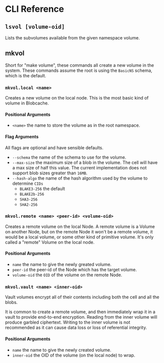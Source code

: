 # CLI Reference

## `lsvol [volume-oid]`
Lists the subvolumes available from the given namespace volume.

## mkvol
Short for "make volume", these commands all create a new volume in the system.
These commands assume the root is using the `BasicNS` schema, which is the default.

### `mkvol.local <name>`
Creates a new volume on the local node.
This is the most basic kind of volume in Blobcache.

#### Positional Arguments
- `<name>` the name to store the volume as in the root namespace.

#### Flag Arguments
All flags are optional and have sensible defaults.

- `--schema` the name of the schema to use for the volume.
- `--max-size` the maximum size of a blob in the volume. The cell will have a max size of half this value.
The current implementation does not support blob sizes greater than `16MB`.
- `--hash-algo` the name of the hash algorithm used by the volume to determine `CIDs`
    - `BLAKE3-256` the default
    - `BLAKE2b-256`
    - `SHA3-256`
    - `SHA2-256`

### `mkvol.remote <name> <peer-id> <volume-oid>`
Creates a remote volume on the local Node.
A remote volume is a Volume on another Node, but on the remote Node it won't be a remote volume, it would be a local volume, or some other kind of primitive volume.
It's only called a "remote" Volume on the local node.

#### Positional Arguments
- `name` the name to give the newly greated volume.
- `peer-id` the peer-id of the Node which has the target volume.
- `volume-oid` the `OID` of the volume on the remote Node.

### `mkvol.vault <name> <inner-oid>`
Vault volumes encrypt all of their contents including both the cell and all the blobs.

It is common to create a remote volume, and then immediately wrap it in a vault to provide end-to-end encryption.
Reading from the inner volume will produce garbled ciphertext.
Writing to the inner volume is not recommended as it can cause data loss or loss of referential integrity.

#### Positional Arguments
- `name` the name to give the newly created volume.
- `inner-oid` the OID of the volume (on the local node) to wrap.